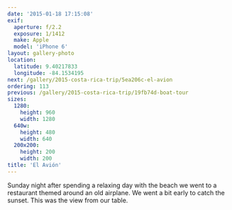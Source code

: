 ```yaml
---
date: '2015-01-18 17:15:08'
exif:
  aperture: f/2.2
  exposure: 1/1412
  make: Apple
  model: 'iPhone 6'
layout: gallery-photo
location:
  latitude: 9.40217833
  longitude: -84.1534195
next: /gallery/2015-costa-rica-trip/5ea206c-el-avion
ordering: 113
previous: /gallery/2015-costa-rica-trip/19fb74d-boat-tour
sizes:
  1280:
    height: 960
    width: 1280
  640w:
    height: 480
    width: 640
  200x200:
    height: 200
    width: 200
title: 'El Avión'
---
```


Sunday night after spending a relaxing day with the beach we went to a restaurant themed around an old airplane. We went a bit early to catch the sunset. This was the view from our table.
